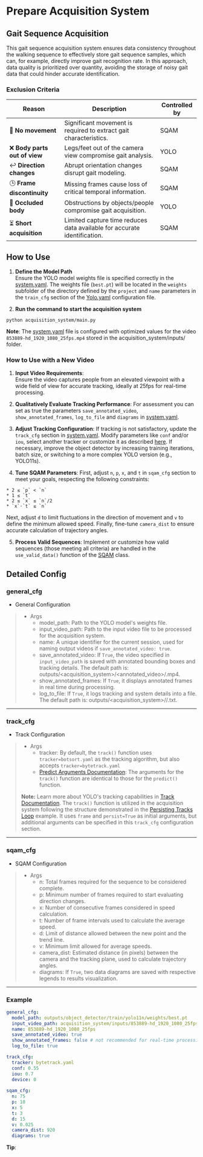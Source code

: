 # Prepare Acquisition System

## Gait Sequence Acquisition
This gait sequence acquisition system ensures data consistency throughout the walking sequence to effectively store gait sequence samples, which can, for example, directly improve gait recognition rate. In this approach, data quality is prioritized over quantity, avoiding the storage of noisy gait data that could hinder accurate identification.

### Exclusion Criteria  

| **Reason**                 | **Description**                                                                 | **Controlled by** |
|----------------------------|---------------------------------------------------------------------------------|-------------------|
| 🛑 **No movement**         | Significant movement is required to extract gait characteristics.               |SQAM              |
| ❌ **Body parts out of view** | Legs/feet out of the camera view compromise gait analysis.                  |YOLO               |
| ↩️ **Direction changes**   | Abrupt orientation changes disrupt gait modeling.                               |SQAM              |
| 🕒 **Frame discontinuity**  | Missing frames cause loss of critical temporal information.                    |SQAM              |
| 🚧 **Occluded body**        | Obstructions by objects/people compromise gait acquisition.                     |YOLO             |
| ⏳ **Short acquisition**    | Limited capture time reduces data available for accurate identification.       |SQAM              |


## How to Use

1. **Define the Model Path**  
  Ensure the YOLO model weights file is specified correctly in the [system.yaml](../acquisition_system/configs/system.yaml). The weights file (`best.pt`) will be located in the `weights` subfolder of the directory defined by the `project` and `name` parameters in the `train_cfg` section of the [Yolo.yaml](../object_detector/Yolo/Yolo.yaml) configuration file.

2. **Run the command to start the acquisition system**
  ```
  python acquisition_system/main.py
  ```

**Note**:
The [system.yaml](../acquisition_system/configs/system.yaml) file is configured with optimized values for the video `853889-hd_1920_1080_25fps.mp4` stored in the acquisition_system/inputs/ folder.

### How to Use with a New Video
1. **Input Video Requirements**:  
Ensure the video captures people from an elevated viewpoint with a wide field of view for accurate tracking, ideally at 25fps for real-time processing.

2. **Qualitatively Evaluate Tracking Performance**:
For assessment you can set as true the parameters `save_annotated_video`, `show_annotated_frames`, `log_to_file` and `diagrams` in [system.yaml](../acquisition_system/configs/system.yaml).

3. **Adjust Tracking Configuration**:
If tracking is not satisfactory, update the `track_cfg` section in [system.yaml](../acquisition_system/configs/system.yaml). Modify parameters like `conf` and/or `iou`, select another tracker or customize it as described [here](https://docs.ultralytics.com/pt/modes/track/#tracking-arguments). If necessary, improve the object detector by increasing training iterations, batch size, or switching to a more complex YOLO version (e.g., YOLO11s).

4. **Tune SQAM Parameters**:
First, adjust `n`, `p`, `x`, and `t` in `sqam_cfg` section to meet your goals, respecting the following constraints:
  ```
  * 2 ≤ `p` < `n`
  * 1 ≤ `t`
  * 2 ≤ `x` ≤ `n`/2
  * `x`⋅`t` ≤ `n` 
  ```
Next, adjust `d` to limit fluctuations in the direction of movement and `v` to define the minimum allowed speed. Finally, fine-tune `camera_dist` to ensure accurate calculation of trajectory angles.

5. **Process Valid Sequences**:
Implement or customize how valid sequences (those meeting all criteria) are handled in the `use_valid_data()` function of the [SQAM](../acquisition_system/classes/sqam.py) class.


## Detailed Config

### general_cfg
* General Configuration
>
>   * Args
>       * model_path: Path to the YOLO model's weights file.
>       * input_video_path: Path to the input video file to be processed for the acquisition system.
>       * name: A unique identifier for the current session, used for naming output videos if `save_annotated_video: true`.
>       * save_annotated_video: If `True`, the video specified in `input_video_path` is saved with annotated bounding boxes and tracking details. The default path is: outputs/<acquisition_system>/<annotated_video>/<name>.mp4.
>       * show_annotated_frames: If `True`, it displays annotated frames in real time during processing.
>       * log_to_file: If `True`, it logs tracking and system details into a file. The default path is: outputs/<acquisition_system>/<logs>/<Datetime>.txt.
----

### track_cfg
* Track Configuration
>
>   * Args
>       * tracker: By default, the `track()` function uses `tracker=botsort.yaml` as the tracking algorithm, but also accepts `tracker=bytetrack.yaml`
>       * [Predict Arguments Documentation](https://docs.ultralytics.com/modes/predict/#inference-arguments): The arguments for the `track()` function are identical to those for the `predict()` function.     
>
>**Note:**
>Learn more about YOLO's tracking capabilities in [Track Documentation](https://docs.ultralytics.com/modes/track/). The `track()` function is utilized in the acquisition system following the structure demonstrated in the [Persisting Tracks Loop](https://docs.ultralytics.com/pt/modes/track/#persisting-tracks-loop) example. It uses `frame` and `persist=True` as initial arguments, but additional arguments can be specified in this `track_cfg` configuration section.
----

### sqam_cfg
* SQAM Configuration
>
>   * Args
>       * n: Total frames required for the sequence to be considered complete.
>       * p: Minimum number of frames required to start evaluating direction changes.
>       * x: Number of consecutive frames considered in speed calculation.
>       * t: Number of frame intervals used to calculate the average speed.
>       * d: Limit of distance allowed between the new point and the trend line.
>       * v: Minimum limit allowed for average speeds.
>       * camera_dist: Estimated distance (in pixels) between the camera and the tracking plane, used to calculate trajectory angles.
>       * diagrams: If `True`, two data diagrams are saved with respective legends to results visualization.
----

### Example
```yaml
general_cfg:
  model_path: outputs/object_detector/train/yolo11n/weights/best.pt
  input_video_path: acquisition_system/inputs/853889-hd_1920_1080_25fps.mp4
  name: 853889-hd_1920_1080_25fps
  save_annotated_video: true
  show_annotated_frames: false # not recommended for real-time processing due to delays
  log_to_file: true

track_cfg:
  tracker: bytetrack.yaml
  conf: 0.55
  iou: 0.7
  device: 0
 
sqam_cfg:
  n: 75
  p: 10
  x: 5
  t: 3
  d: 15
  v: 0.025
  camera_dist: 920
  diagrams: true
```

**Tip**: